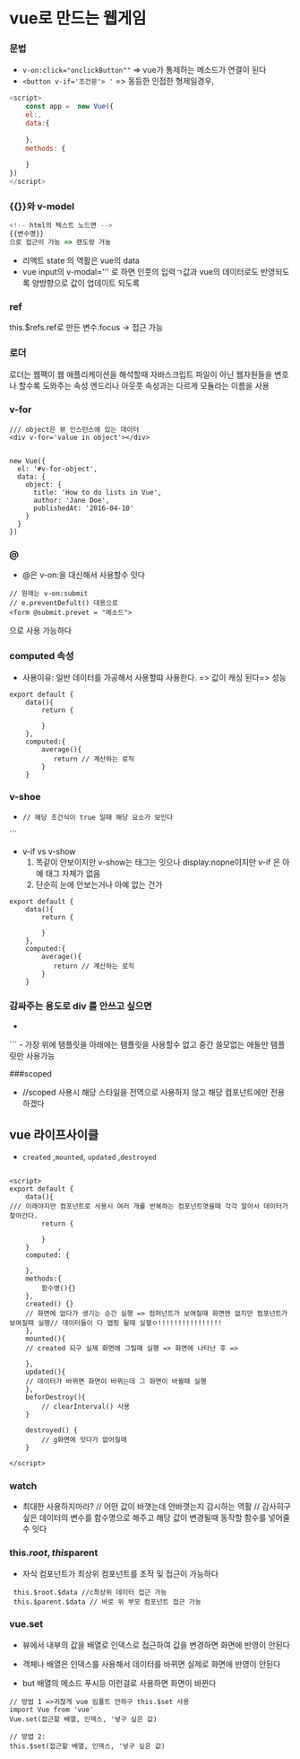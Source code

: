 # vue로 만드는 웹게임


### 문법
- ```v-on:click="onclickButton""``` => vue가 통제하는 메소드가 연결이 된다
- ```<button v-if='조건문'> '``` => 동등한 인접한 형제일경우, 
```javascript
<script>
    const app =  new Vue({
    el:,
    data:{
    
    },
    methods: {
    
    }
})
</script>

```

### {{}}와 v-model
```javascript
<!-- html의 텍스트 노드면 --> 
{{변수명}}
으로 접근이 가능 => 랜도랑 거눙


```
- 리액트 state 의 역활은 vue의 data
- vue input의 v-modal=''' 로 하면 인풋의 입력ㄱ값과 vue의 데이터로도 반영되도록 양방향으로 값이 업데이트 되도록

### ref
this.$refs.ref로 만든 변수.focus -> 접근 가능

### 로더
로더는 웹팩이 웹 애플리케이션을 해석할때 자바스크립트 파일이 아닌 웹자원들을 변호나 할수록 도와주는 속성
엔드리나 아웃풋 속성과는 다르게 모듈라는 이름을 사용


### v-for
```
/// object은 뷰 인스턴스에 있는 데이터 
<div v-for='value in object'></div>


new Vue({
  el: '#v-for-object',
  data: {
    object: {
      title: 'How to do lists in Vue',
      author: 'Jane Doe',
      publishedAt: '2016-04-10'
    }
  }
})
```

### @ 
- @은 v-on:을 대신해서 사용할수 잇다
```
// 원래는 v-on:submit
// e.preventDefult() 대용으로
<form @submit.prevet = "메소드">

```
으로 사용 가능하다 

### computed  속성
- 사용이유:  일반 데이터를 가공해서 사용할땨 사용한다. => 값이 캐싱 된다=> 성능
```vue
export default {
    data(){
        return {
        
        }       
    },
    computed:{
        average(){
           return // 계산하는 로직 
        }
    }
```
### v-shoe
- ```vue
  // 헤당 조건식이 true 일때 해당 요소가 보인다
  
<div v-show="조건식"></div>
```

- v-if vs v-show
    1. 똑같이 안보이지만 v-show는 태그는 잇으나 display:nopne이지만 v-if 은 아예 태그 자체가 없음
    2. 단순히 눈에 안보는거나 아예 없는 건가
```vue
export default {
    data(){
        return {
        
        }       
    },
    computed:{
        average(){
           return // 계산하는 로직 
        }
    }
```

### 감싸주는 용도로 div 를 안쓰고 싶으면
- ```vue
 <template>
    <div v-show="조건식"></div>
</template>
```
- 가장 위에 탬플릿을 아래에는 탬플릿을 사용할수 없고 중간 쓸모없는 애들만 탬플릿만 사용가능

###scoped
- <style scoped></style> //scoped 사용시 해당 스타일을 전역으로 사용하지 않고 해당 컴포넌트에만 전용하겠다


## vue 라이프사이클
- ```created``` ,```mounted```, ```updated``` ,```destroyed```


```vue

<script>
export default {
    data(){
/// 이래야지만 컴포넌트로 사용시 여러 개를 반복하는 컴포넌트엿을때 각각 알아서 데이터가 찾아간다.
        return {
            
        }       
    }       ,
    computed: {
    
    },
    methods:{
        함수명(){}
    },
    created() {}
    // 화면에 없다가 생기는 순간 실행 => 컴퍼넌트가 보여질때 화면엔 없지만 컴포넌트가 보여질때 실행// 데이터들이 다 맵핑 될때 실핼ㅇ!!!!!!!!!!!!!!!!
    },
    mounted(){
    // created 되구 실제 화면에 그릴때 실행 => 화면에 나타난 후 => 
    
    },
    updated(){
    // 데이터가 바뀌면 화면이 바뀌는데 그 화면이 바뀔때 실행
    },  
    beforDestroy(){
        // clearInterval() 사용
    }

    destroyed() {
        // g화면에 잇다가 없어질때 
    }   

</script>
```


### watch
- 최대한 사용하지마라?
            // 어떤 값이 바꼇는데 안바꼇는지 감시하는 역활
            // 감사히구 싶은 데이터의 변수를 함수명으로 해주고 해당 값이 변경될때 동작할 함수를 넣어줄수 잇다

### this.$root, this$parent
- 자식 컴포넌트가 최상위 컴포넌트를 조작 및 접근이 가능하다
```vue
 this.$root.$data //c최상위 데이터 접근 가능
 this.$parent.$data // 바로 위 부모 컴포넌트 접근 가능
```

### vue.set
- 뷰에서 내부의 값을 배열로 인덱스로 접근하여 값을 변경하면 화면에 반영이 안된다
- 객체나 배열은 인덱스를 사용해서 데이터를 바뀌면 실제로 화면에 반영이 안된다

- but  배열의 메소드 푸시등 이런걸로 사용하면 화면이 바뀐다
```vue
// 방법 1 =>귀찮게 vue 임폴트 안하구 this.$set 사용
import Vue from 'vue'
Vue.set(접근할 배열, 인덱스, '넣구 싶은 값)

// 방법 2: 
this.$set(접근할 배열, 인덱스, '넣구 싶은 값)
```